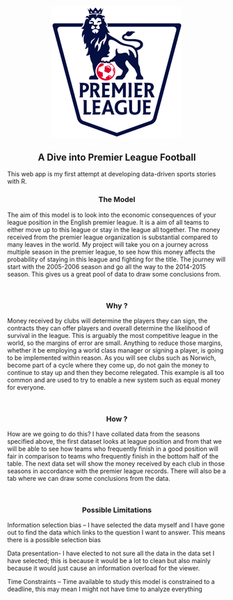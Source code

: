 <center><img src="Premier-League-Logo.png" alt="logo" width="300"></center>

<center><h2>A Dive into Premier League Football</h2></center>

This web app is my first attempt at developing data-driven sports stories with R.

<center><h3>The Model</h3></center>

The aim of this model is to look into the economic consequences of your league position in the English premier league. It is a aim of all teams to either move up to this league or stay in the league all together. The money received from the premier league organization is substantial compared to many leaves in the world. My project will take you on a journey across multiple season in the premier league, to see how this money affects the probability of staying in this league and fighting for the title. The journey will start with the 2005-2006 season and go all the way to the 2014-2015 season. This gives us a great pool of data to draw some conclusions from. 

<br>

<center><h3>Why ?</h3></center>

Money received by clubs will determine the players they can sign, the contracts they can offer players and overall determine the likelihood of survival in the league. This is arguably the most competitive league in the world, so the margins of error are small. Anything to reduce those margins, whether it be employing a world class manager or signing a player, is going to be implemented within reason. As you will see clubs such as Norwich, become part of a cycle where they come up, do not gain the money to continue to stay up and then they become relegated. This example is all too common and are used to try to enable a new system such as equal money for everyone. 

<br>

<center><h3>How ?</h3></center>

How are we going to do this? I have collated data from the seasons specified above, the first dataset looks at league position and from that we will be able to see how teams who frequently finish in a good position will fair in comparison to teams who frequently finish in the bottom half of the table. The next data set will show the money received by each club in those seasons in accordance with the premier league records. There will also be a tab where we can draw some conclusions from the data. 

<br>

<center><h3> Possible Limitations </h3></center>

Information selection bias – I have selected the data myself and I have gone out to find the data which links to the question I want to answer. This means there is a possible selection bias


Data presentation- I have elected to not sure all the data in the data set I have selected; this is because it would be a lot to clean but also mainly because it would just cause an information overload for the viewer.


Time Constraints – Time available to study this model is constrained to a deadline, this may mean I might not have time to analyze everything

<br>
<br>
<br>

